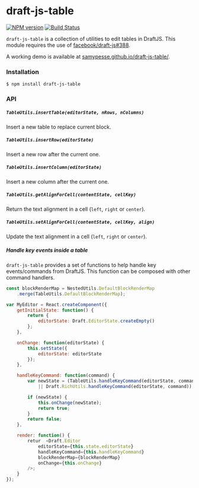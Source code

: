 # draft-js-table

[![NPM version](https://badge.fury.io/js/draft-js-table.svg)](http://badge.fury.io/js/draft-js-table)
[![Build Status](https://travis-ci.org/SamyPesse/draft-js-table.svg?branch=master)](https://travis-ci.org/SamyPesse/draft-js-table)

`draft-js-table` is a collection of utilities to edit tables in DraftJS. This module requires the use of [facebook/draft-js#388](https://github.com/facebook/draft-js/pull/388).

A working demo is available at [samypesse.github.io/draft-js-table/](http://samypesse.github.io/draft-js-table/).


### Installation

```
$ npm install draft-js-table
```

### API

##### `TableUtils.insertTable(editorState, nRows, nColumns)`

Insert a new table to replace current block.

##### `TableUtils.insertRow(editorState)`

Insert a new row after the current one.

##### `TableUtils.insertColumn(editorState)`

Insert a new column after the current one.

##### `TableUtils.getAlignForCell(contentState, cellKey)`

Return the text alignment in a cell (`left`, `right` or `center`).

##### `TableUtils.setAlignForCell(contentState, cellKey, align)`

Update the text alignment in a cell (`left`, `right` or `center`).

##### Handle key events inside a table

`draft-js-table` provides a set of functions to help handle key events/commands from DraftJS. This function can be composed with other command handlers.

```js
const blockRenderMap = NestedUtils.DefaultBlockRenderMap
    .merge(TableUtils.DefaultBlockRenderMap);

var MyEditor = React.createComponent({
    getInitialState: function() {
        return {
            editorState: Draft.EditorState.createEmpty()
        };
    },

    onChange: function(editorState) {
        this.setState({
            editorState: editorState
        });
    },

    handleKeyCommand: function(command) {
        var newState = (TableUtils.handleKeyCommand(editorState, command)
            || Draft.RichUtils.handleKeyCommand(editorState, command));

        if (newState) {
            this.onChange(newState);
            return true;
        }
        return false;
    },

    render: function() {
        retur  <Draft.Editor
            editorState={this.state.editorState}
            handleKeyCommand={this.handleKeyCommand}
            blockRenderMap={blockRenderMap}
            onChange={this.onChange}
        />;
    }
});
```

